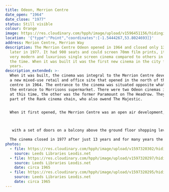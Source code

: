 ```yaml
---
title: Odeon, Merrion Centre
date_open: "1964"
date_close: "1977"
status: Still visible
colour: Orange
image: https://res.cloudinary.com/hpph/image/upload/v1596451156/hidinginplainsight/odeon.svg
location: '{"type":"Point","coordinates":[-1.5444267,53.8024693]}'
address: Merion Centre, Merrion Way
description: The Merrion Centre Odeon opened in 1964 and closed only 13 years
  later in 1977. It had 900 seats and could screen 70mm film prints, it was a
  very modern and luxurious single screen cinema compared to others in Leeds at
  the time. When it was built it was the first new cinema in the city for 30
  years.
description_extended: >-
  When it was built, the cinema was integral to the Merrion Centre development,
  a new mixed-use retail and office site that opened in the north of the city
  centre in 1964. The entrance to the cinema was situated opposite what is now
  the entrance to Morrisons supermarket. There were two Odeon cinemas in Leeds
  at this time, the other was the former Paramount on The Headrow. They were
  part of the Rank cinema chain, who also owend The Majestic. 


  When it first opened, the Merrion Centre was an open air development, it was claimed that it was the biggest shopping centre of its kind, although it was quickly eclipsed by Birmingham's Bull Ring centre which opened later the same year. 



   with a set of doors on a balcony above the ground floor shopping level. 

  The cinema closed in 1977 after just 13 years and for many years the boarded-up entrances coule be seen.
photos:
  - file: https://res.cloudinary.com/hpph/image/upload/v1597320302/hidinginplainsight/Odeon_Merrion_Leeds_Libraries_2003102_19016665.jpg
    source: Leeds Libraries Leodis.net
  - file: https://res.cloudinary.com/hpph/image/upload/v1597320297/hidinginplainsight/Odeon_Merrion_Leeds_Libraries_20041027_58658999.jpg
    source: Leeds Libraries Leodis.net
    date: circa 1965
  - file: https://res.cloudinary.com/hpph/image/upload/v1597320295/hidinginplainsight/Odeon_Merrion_Leeds_Libraries_20041027_31448000.jpg
    source: Leeds Libraries Leodis.net
    date: circa 1965
---
```

